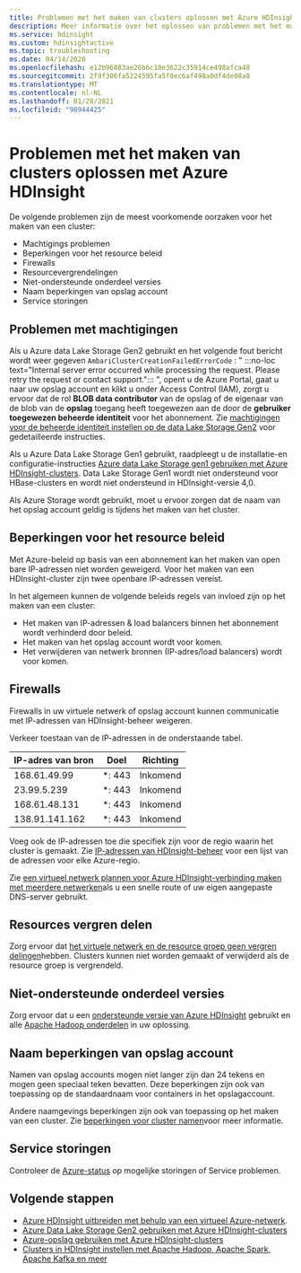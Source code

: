 ```yaml
---
title: Problemen met het maken van clusters oplossen met Azure HDInsight
description: Meer informatie over het oplossen van problemen met het maken van Apache-clusters voor Azure HDInsight.
ms.service: hdinsight
ms.custom: hdinsightactive
ms.topic: troubleshooting
ms.date: 04/14/2020
ms.openlocfilehash: e12b96883ae26b6c10e3622c35914ce498afca48
ms.sourcegitcommit: 2f9f306fa5224595fa5f8ec6af498a0df4de08a8
ms.translationtype: MT
ms.contentlocale: nl-NL
ms.lasthandoff: 01/28/2021
ms.locfileid: "98944425"
---
```

# <a name="troubleshoot-cluster-creation-failures-with-azure-hdinsight"></a>Problemen met het maken van clusters oplossen met Azure HDInsight

De volgende problemen zijn de meest voorkomende oorzaken voor het maken van een cluster:

- Machtigings problemen
- Beperkingen voor het resource beleid
- Firewalls
- Resourcevergrendelingen
- Niet-ondersteunde onderdeel versies
- Naam beperkingen van opslag account
- Service storingen

## <a name="permissions-issues"></a>Problemen met machtigingen

Als u Azure data Lake Storage Gen2 gebruikt en het volgende fout bericht wordt weer gegeven `AmbariClusterCreationFailedErrorCode` : " :::no-loc text="Internal server error occurred while processing the request. Please retry the request or contact support."::: ", opent u de Azure Portal, gaat u naar uw opslag account en klikt u onder Access Control (IAM), zorgt u ervoor dat de rol **BLOB data contributor** van de opslag of de eigenaar van de blob van de **opslag** toegang heeft toegewezen aan de door de **gebruiker toegewezen beheerde identiteit** voor het abonnement. Zie [machtigingen voor de beheerde identiteit instellen op de data Lake Storage Gen2](../hdinsight-hadoop-use-data-lake-storage-gen2-portal.md#set-up-permissions-for-the-managed-identity-on-the-data-lake-storage-gen2) voor gedetailleerde instructies.

Als u Azure Data Lake Storage Gen1 gebruikt, raadpleegt u de installatie-en configuratie-instructies [Azure data Lake Storage gen1 gebruiken met Azure HDInsight-clusters](../hdinsight-hadoop-use-data-lake-storage-gen1.md). Data Lake Storage Gen1 wordt niet ondersteund voor HBase-clusters en wordt niet ondersteund in HDInsight-versie 4,0.

Als Azure Storage wordt gebruikt, moet u ervoor zorgen dat de naam van het opslag account geldig is tijdens het maken van het cluster.

## <a name="resource-policy-restrictions"></a>Beperkingen voor het resource beleid

Met Azure-beleid op basis van een abonnement kan het maken van open bare IP-adressen niet worden geweigerd. Voor het maken van een HDInsight-cluster zijn twee openbare IP-adressen vereist.  

In het algemeen kunnen de volgende beleids regels van invloed zijn op het maken van een cluster:

* Het maken van IP-adressen & load balancers binnen het abonnement wordt verhinderd door beleid.
* Het maken van het opslag account wordt voor komen.
* Het verwijderen van netwerk bronnen (IP-adres/load balancers) wordt voor komen.

## <a name="firewalls"></a>Firewalls

Firewalls in uw virtuele netwerk of opslag account kunnen communicatie met IP-adressen van HDInsight-beheer weigeren.

Verkeer toestaan van de IP-adressen in de onderstaande tabel.

| IP-adres van bron | Doel | Richting |
|---|---|---|
| 168.61.49.99 | *: 443 | Inkomend |
| 23.99.5.239 | *: 443 | Inkomend |
| 168.61.48.131 | *: 443 | Inkomend |
| 138.91.141.162 | *: 443 | Inkomend |

Voeg ook de IP-adressen toe die specifiek zijn voor de regio waarin het cluster is gemaakt. Zie [IP-adressen van HDInsight-beheer](../hdinsight-management-ip-addresses.md) voor een lijst van de adressen voor elke Azure-regio.

Zie [een virtueel netwerk plannen voor Azure HDInsight-verbinding maken met meerdere netwerken](../hdinsight-plan-virtual-network-deployment.md#multinet)als u een snelle route of uw eigen aangepaste DNS-server gebruikt.

## <a name="resources-locks"></a>Resources vergren delen  

Zorg ervoor dat [het virtuele netwerk en de resource groep geen vergren delingen](../../azure-resource-manager/management/lock-resources.md)hebben. Clusters kunnen niet worden gemaakt of verwijderd als de resource groep is vergrendeld. 

## <a name="unsupported-component-versions"></a>Niet-ondersteunde onderdeel versies

Zorg ervoor dat u een [ondersteunde versie van Azure HDInsight](../hdinsight-component-versioning.md) gebruikt en alle [Apache Hadoop onderdelen](../hdinsight-component-versioning.md#apache-components-available-with-different-hdinsight-versions) in uw oplossing.  

## <a name="storage-account-name-restrictions"></a>Naam beperkingen van opslag account

Namen van opslag accounts mogen niet langer zijn dan 24 tekens en mogen geen speciaal teken bevatten. Deze beperkingen zijn ook van toepassing op de standaardnaam voor containers in het opslagaccount.

Andere naamgevings beperkingen zijn ook van toepassing op het maken van een cluster. Zie [beperkingen voor cluster namen](../hdinsight-hadoop-provision-linux-clusters.md#cluster-name)voor meer informatie.

## <a name="service-outages"></a>Service storingen

Controleer de [Azure-status](https://status.azure.com) op mogelijke storingen of Service problemen.

## <a name="next-steps"></a>Volgende stappen

* [Azure HDInsight uitbreiden met behulp van een virtueel Azure-netwerk](../hdinsight-plan-virtual-network-deployment.md).
* [Azure Data Lake Storage Gen2 gebruiken met Azure HDInsight-clusters](../hdinsight-hadoop-use-data-lake-storage-gen2.md)  
* [Azure-opslag gebruiken met Azure HDInsight-clusters](../hdinsight-hadoop-use-blob-storage.md)
* [Clusters in HDInsight instellen met Apache Hadoop, Apache Spark, Apache Kafka en meer](../hdinsight-hadoop-provision-linux-clusters.md)
